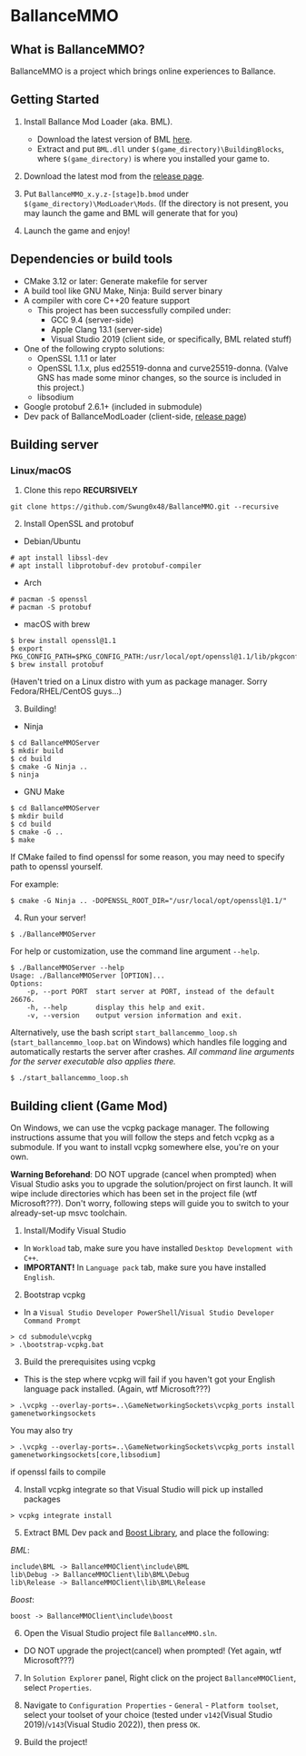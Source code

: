 # BallanceMMO

## What is BallanceMMO?

BallanceMMO is a project which brings online experiences to Ballance.

## Getting Started

1. Install Ballance Mod Loader (aka. BML).
    - Download the latest version of BML [here](https://github.com/Gamepiaynmo/BallanceModLoader/releases).
    - Extract and put `BML.dll` under `$(game_directory)\BuildingBlocks`, where `$(game_directory)` is where you installed your game to.
2. Download the latest mod from the [release page](https://github.com/Swung0x48/BallanceMMO/releases).

3. Put `BallanceMMO_x.y.z-[stage]b.bmod` under `$(game_directory)\ModLoader\Mods`. (If the directory is not present, you may launch the game and BML will generate that for you)

4. Launch the game and enjoy!

## Dependencies or build tools

- CMake 3.12 or later: Generate makefile for server
- A build tool like GNU Make, Ninja: Build server binary
- A compiler with core C++20 feature support
  - This project has been successfully compiled under:
    - GCC 9.4 (server-side)
    - Apple Clang 13.1 (server-side)
    - Visual Studio 2019 (client side, or specifically, BML related stuff)
- One of the following crypto solutions:
  - OpenSSL 1.1.1 or later
  - OpenSSL 1.1.x, plus ed25519-donna and curve25519-donna. (Valve GNS has made some minor changes, so the source is included in this project.)
  - libsodium
- Google protobuf 2.6.1+ (included in submodule)
- Dev pack of BallanceModLoader (client-side, [release page](https://github.com/Gamepiaynmo/BallanceModLoader/releases))


## Building server

### Linux/macOS

1. Clone this repo __RECURSIVELY__

```commandline
git clone https://github.com/Swung0x48/BallanceMMO.git --recursive
```

2. Install OpenSSL and protobuf

- Debian/Ubuntu
```commandline
# apt install libssl-dev
# apt install libprotobuf-dev protobuf-compiler
```

- Arch
```commandline
# pacman -S openssl
# pacman -S protobuf
```

- macOS with brew
```commandline
$ brew install openssl@1.1
$ export PKG_CONFIG_PATH=$PKG_CONFIG_PATH:/usr/local/opt/openssl@1.1/lib/pkgconfig
$ brew install protobuf
```

(Haven't tried on a Linux distro with yum as package manager. Sorry Fedora/RHEL/CentOS guys...)

3. Building!

- Ninja
```commandline
$ cd BallanceMMOServer
$ mkdir build
$ cd build
$ cmake -G Ninja ..
$ ninja
```

- GNU Make
```commandline
$ cd BallanceMMOServer
$ mkdir build
$ cd build
$ cmake -G ..
$ make
```

If CMake failed to find openssl for some reason, you may need to specify path to openssl yourself.

For example:
```commandline
$ cmake -G Ninja .. -DOPENSSL_ROOT_DIR="/usr/local/opt/openssl@1.1/"
```

4. Run your server!

```commandline
$ ./BallanceMMOServer
```

For help or customization, use the command line argument `--help`.

```commandline
$ ./BallanceMMOServer --help
Usage: ./BallanceMMOServer [OPTION]...
Options:
    -p, --port PORT  start server at PORT, instead of the default 26676.
    -h, --help       display this help and exit.
    -v, --version    output version information and exit.
```

Alternatively, use the bash script `start_ballancemmo_loop.sh` (`start_ballancemmo_loop.bat` on Windows) which handles file logging and automatically restarts the server after crashes. *All command line arguments for the server executable also applies there.*

```commandline
$ ./start_ballancemmo_loop.sh
```

## Building client (Game Mod)

On Windows, we can use the vcpkg package manager. The following instructions assume that you will follow the steps and fetch vcpkg as a submodule. If you want to install vcpkg somewhere else, you're on your own.

__Warning Beforehand__: DO NOT upgrade (cancel when prompted) when Visual Studio asks you to upgrade the solution/project on first launch. It will wipe include directories which has been set in the project file (wtf Microsoft???). Don't worry, following steps will guide you to switch to your already-set-up msvc toolchain.

1. Install/Modify Visual Studio
 - In `Workload` tab, make sure you have installed `Desktop Development with C++`.
 - __IMPORTANT!__ In `Language pack` tab, make sure you have installed `English`.

2. Bootstrap vcpkg
- In a `Visual Studio Developer PowerShell`/`Visual Studio Developer Command Prompt`

```commandline
> cd submodule\vcpkg
> .\bootstrap-vcpkg.bat
```

3. Build the prerequisites using vcpkg

- This is the step where vcpkg will fail if you haven't got your English language pack installed. (Again, wtf Microsoft???)
```commandline
> .\vcpkg --overlay-ports=..\GameNetworkingSockets\vcpkg_ports install gamenetworkingsockets
```
You may also try
```commandline
> .\vcpkg --overlay-ports=..\GameNetworkingSockets\vcpkg_ports install gamenetworkingsockets[core,libsodium]
```
if openssl fails to compile

4. Install vcpkg integrate so that Visual Studio will pick up installed packages
```commandline
> vcpkg integrate install
```

5. Extract BML Dev pack and [Boost Library](https://www.boost.org/users/download/), and place the following:

*BML*:
```
include\BML -> BallanceMMOClient\include\BML
lib\Debug -> BallanceMMOClient\lib\BML\Debug
lib\Release -> BallanceMMOClient\lib\BML\Release
```
*Boost*:
```
boost -> BallanceMMOClient\include\boost
```

6. Open the Visual Studio project file `BallanceMMO.sln`. 
- DO NOT upgrade the project(cancel) when prompted! (Yet again, wtf Microsoft???)

7. In `Solution Explorer` panel, Right click on the project `BallanceMMOClient`, select `Properties`.

8. Navigate to `Configuration Properties` - `General` - `Platform toolset`, select your toolset of your choice (tested under `v142`(Visual Studio 2019)/`v143`(Visual Studio 2022)), then press `OK`.

9. Build the project!